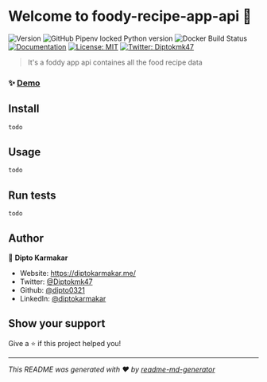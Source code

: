 # Welcome to foody-recipe-app-api 👋
![Version](https://img.shields.io/badge/version-0.1-blue.svg?cacheSeconds=2592000)
![GitHub Pipenv locked Python version](https://img.shields.io/github/pipenv/locked/python-version/dipto0321/foody-recipe-app-api)
![Docker Build Status](https://img.shields.io/docker/build/dipto0321/foody-recipe-app-api)
[![Documentation](https://img.shields.io/badge/documentation-yes-brightgreen.svg)](#)
[![License: MIT](https://img.shields.io/badge/License-MIT-yellow.svg)](LICENSE)
[![Twitter: Diptokmk47](https://img.shields.io/twitter/follow/Diptokmk47.svg?style=social)](https://twitter.com/Diptokmk47)

> It's a foddy app api containes all the food recipe data

### ✨ [Demo](todo)

## Install

```sh
todo
```

## Usage

```sh
todo
```

## Run tests

```sh
todo
```

## Author

👤 **Dipto Karmakar**

* Website: https://diptokarmakar.me/
* Twitter: [@Diptokmk47](https://twitter.com/Diptokmk47)
* Github: [@dipto0321](https://github.com/dipto0321)
* LinkedIn: [@diptokarmakar](https://linkedin.com/in/diptokarmakar)

## Show your support

Give a ⭐️ if this project helped you!


***
_This README was generated with ❤️ by [readme-md-generator](https://github.com/kefranabg/readme-md-generator)_

